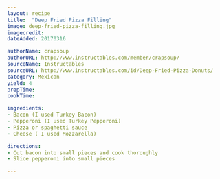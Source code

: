 ```yaml
---
layout: recipe
title:  "Deep Fried Pizza Filling"
image: deep-fried-pizza-filling.jpg
imagecredit:
dateAdded: 20170316

authorName: crapsoup
authorURL: http://www.instructables.com/member/crapsoup/
sourceName: Instructables
sourceURL: http://www.instructables.com/id/Deep-Fried-Pizza-Donuts/
category: Mexican
yield: 4
prepTime: 
cookTime: 

ingredients:
- Bacon (I used Turkey Bacon)
- Pepperoni (I used Turkey Pepperoni)
- Pizza or spaghetti sauce
- Cheese ( I used Mozzarella)

directions:
- Cut bacon into small pieces and cook thoroughly
- Slice pepperoni into small pieces

---
```

